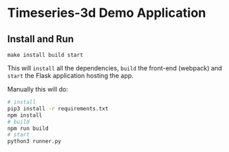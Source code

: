 # Timeseries-3d Demo Application

## Install and Run

```
make install build start
```

This will `install` all the dependencies, `build` the front-end (webpack) and `start` the Flask application hosting the app.

Manually this will do:

```bash
# install
pip3 install -r requirements.txt
npm install
# build
npm run build
# start
python3 runner.py
```